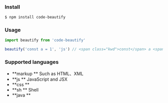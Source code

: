 ### Install

```sh
$ npm install code-beautify
```
### Usage

```js
import beautify from 'code-beautify'

beautify('const a = 1', 'js') // <span class="kwd">const</span> a <span class="opt">=</span> <span class="num">1</span>
```

### Supported languages

- **markup ** Such as HTML、XML
- **js ** JavaScript and JSX
- **css **
- **sh ** Shell
- **java **